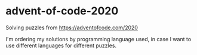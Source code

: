 # advent-of-code-2020
Solving puzzles from https://adventofcode.com/2020

I'm ordering my solutions by programming language used, in case I want to use different languages for different puzzles.
